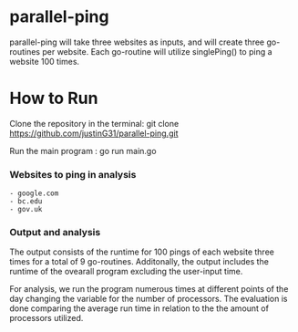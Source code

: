 #  parallel-ping

parallel-ping will take three websites as inputs, and will create three go-routines per website. Each go-routine will utilize singlePing() to ping a website 100 times. 

# How to Run

Clone the repository in the terminal:
git clone https://github.com/justinG31/parallel-ping.git

Run the main program :
go run main.go


###  Websites to ping in analysis
    - google.com
    - bc.edu
    - gov.uk


### Output and analysis
The output consists of the runtime for 100 pings of each website three times for a total of 9 go-routines. Additonally, the output includes the runtime of the ovearall program excluding the user-input time. 

For analysis, we run the program numerous times at different points of the day changing the variable for the number of processors. The evaluation is done comparing the average run time in relation to the the amount of processors utilized. 


